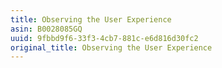 ```yaml
---
title: Observing the User Experience
asin: B0028085GQ
uuid: 9fbbd9f6-33f3-4cb7-881c-e6d816d30fc2
original_title: Observing the User Experience
---
```


